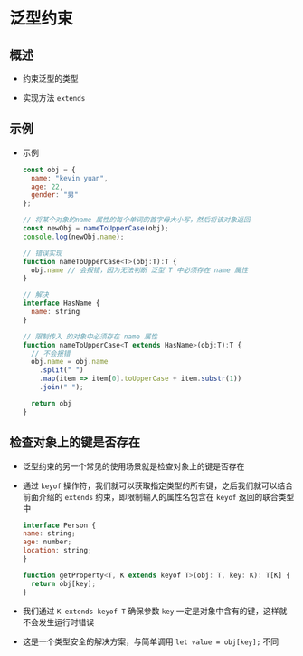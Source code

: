 # 泛型约束

## 概述

+ 约束泛型的类型

+ 实现方法 `extends`

## 示例

+ 示例

    ```js
    const obj = {
      name: "kevin yuan",
      age: 22,
      gender: "男"
    };

    // 将某个对象的name 属性的每个单词的首字母大小写，然后将该对象返回
    const newObj = nameToUpperCase(obj);
    console.log(newObj.name);
    ```

    ```js
    // 错误实现
    function nameToUpperCase<T>(obj:T):T {
      obj.name // 会报错，因为无法判断 泛型 T 中必须存在 name 属性
    }

    // 解决
    interface HasName {
      name: string
    }

    // 限制传入 的对象中必须存在 name 属性
    function nameToUpperCase<T extends HasName>(obj:T):T {
      // 不会报错
      obj.name = obj.name
        .split(" ")
        .map(item => item[0].toUpperCase + item.substr(1))
        .join(" ");

      return obj
    }
    ```

## 检查对象上的键是否存在

+ 泛型约束的另⼀个常⻅的使⽤场景就是检查对象上的键是否存在

+ 通过 `keyof` 操作符，我们就可以获取指定类型的所有键，之后我们就可以结合前⾯介绍的 `extends` 约束，即限制输⼊的属性名包含在 `keyof` 返回的联合类型中

    ```js
    interface Person {
    name: string;
    age: number;
    location: string;
    }

    function getProperty<T, K extends keyof T>(obj: T, key: K): T[K] {
      return obj[key];
    }
    ```

+ 我们通过 `K extends keyof T` 确保参数 `key` ⼀定是对象中含有的键，这样就不会发⽣运⾏时错误

+ 这是⼀个类型安全的解决⽅案，与简单调⽤ `let value = obj[key];` 不同
